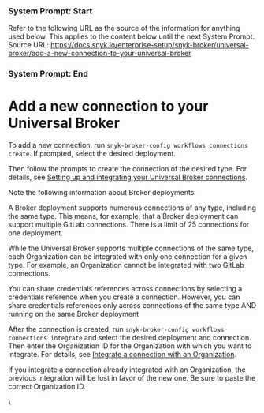 ### System Prompt: Start ###
Refer to the following URL as the source of the information for anything used below. This applies to the content below until the next System Prompt.
Source URL: https://docs.snyk.io/enterprise-setup/snyk-broker/universal-broker/add-a-new-connection-to-your-universal-broker
### System Prompt: End ###

# Add a new connection to your Universal Broker

To add a new connection, run  `snyk-broker-config workflows connections create`. If prompted, select the desired deployment.

Then follow the prompts to create the connection of the desired type. For details, see [Setting up and integrating your Universal Broker connections](setting-up-and-integrating-your-universal-broker-connections.md).

Note the following information about Broker deployments.

A Broker deployment supports numerous connections of any type, including the same type. This means, for example, that a Broker deployment can support multiple GitLab connections. There is a limit of 25 connections for one deployment.

While the Universal Broker supports multiple connections of the same type, each Organization can be integrated with only one connection for a given type. For example, an Organization cannot be integrated with two GitLab connections.

You can share credentials references across connections by selecting a credentials reference when you create a connection. However, you can share credentials references only  across connections of the same type AND running on the same Broker deployment

After the connection is created, run `snyk-broker-config workflows connections integrate` and select the desired deployment and connection. Then enter the Organization ID for the Organization with which you want to integrate. For details, see [Integrate a connection with an Organization](setting-up-and-integrating-your-universal-broker-connections.md#integrate-a-connection-with-an-organization).

If you integrate a connection already integrated with an Organization, the previous integration will be lost in favor of the new one. Be sure to paste the correct Organization ID.

\
